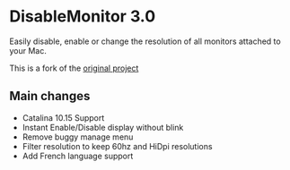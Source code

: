DisableMonitor 3.0
==============
Easily disable, enable or change the resolution of all monitors attached to your Mac. 

This is a fork of the [original project](https://github.com/Eun/DisableMonitor) 

Main changes
------------
- Catalina 10.15 Support
- Instant Enable/Disable display without blink
- Remove buggy manage menu
- Filter resolution to keep 60hz and HiDpi resolutions
- Add French language support
